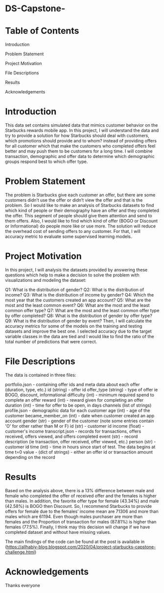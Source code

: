 # DS-Capstone-

# Table of Contents

Introduction

Problem Statement

Project Motivation

File Descriptions

Results

Acknowledgements

# Introduction
This data set contains simulated data that mimics customer behavior on the Starbucks rewards mobile app. In this project, I will understand the data and try to provide a solution for how Starbucks should deal with customers, which promotions should provide and to whom? instead of providing offers for all customer which that make the customers who completed offers feel better and may push them to be customers for a long time.
I will combine transaction, demographic and offer data to determine which demographic groups respond best to which offer type.

# Problem Statement
The problem is Starbucks give each customer an offer, but there are some customers didn’t use the offer or didn’t view the offer and that is the problem. So I would like to make an analysis of Starbucks datasets to find which kind of people or their demography have an offer and they completed the offer. This segment of people should give them attention and send to them offers. Also, I would like to find which kind of offer (BOGO or Discount or Informational) do people more like or use more. The solution will reduce the overhead cost of sending offers to any customer. For that, I will accuracy metric to evaluate some supervised learning models.

# Project Motivation
In this project, I will analysis the datasets provided by answering these questions which help to make a decision to solve the problem with visualizations and modeling the dataset:

Q1: What is the distribution of gender?
Q2: What is the distribution of income?
Q3: What is the distribution of income by gender?
Q4: Which the most year that the customers created an app account?
Q5: What are the most and the least common event?
Q6: What are the most and the least common offer type?
Q7: What are the most and the least common offer type by offer completed?
Q8: What is the distribution of gender by offer type?
Q9: What is the distribution of gender by event?
Then, I will calculate the accuracy metrics for some of the models on the training and testing datasets and improve the best one. I selected accuracy due to the target variable classes in the data are tied and I would like to find the ratio of the total number of predictions that were correct.

# File Descriptions
The data is contained in three files:

portfolio.json - containing offer ids and meta data about each offer (duration, type, etc.)
id (string) - offer id 
offer_type (string) - type of offer ie BOGO, discount, informational
difficulty (int) - minimum required spend to complete an offer
reward (int) - reward given for completing an offer
duration (int) - time for offer to be open, in days
channels (list of strings)
profile.json - demographic data for each customer
age (int) - age of the customer
became_member_on (int) - date when customer created an app account
gender (str) - gender of the customer (note some entries contain 'O' for other rather than M or F)
id (str) - customer id
income (float) - customer's income
transcript.json - records for transactions, offers received, offers viewed, and offers completed
event (str) - record description (ie transaction, offer received, offer viewed, etc.)
person (str) - customer id
time (int) - time in hours since start of test. The data begins at time t=0
value - (dict of strings) - either an offer id or transaction amount depending on the record


# Results
Based on the analysis above, there is a 13% difference between male and female who completed the offer of received offer and the females is higher than males. In addition, the favorite offer type for female (43.34%) and male (42.58%) is BOGO then Discount. So, I recommend Starbucks to provide offers for female due to the females’ income mean are 71306 and more than males which are 61194. Even though males purchaser are more than females and the Proportion of transaction for males (87.81%) is higher than females (77.5%). Finally, I think may this decision will change if we have completed dataset and without have missing values.

The main findings of the code can be found at the post is available in (https://allhabiy-blog.blogspot.com/2020/04/project-starbucks-capstone-challenge.html)

# Acknowledgements
Thanks everyone 
